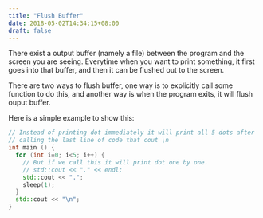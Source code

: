 ```yaml
---
title: "Flush Buffer"
date: 2018-05-02T14:34:15+08:00
draft: false
---
```


There exist a output buffer (namely a file) between the program and the screen you are seeing. Everytime when you want to print something, it first goes into that buffer, and then it can be flushed out to the screen.

There are two ways to flush buffer, one way is to explicitly call some function to do this, and another way is when the program exits, it will flush ouput buffer.

Here is a simple example to show this:

```cpp
// Instead of printing dot immediately it will print all 5 dots after
// calling the last line of code that cout \n
int main () {
  for (int i=0; i<5; i++) {
    // But if we call this it will print dot one by one.
    // std::cout << "." << endl;
    std::cout << ".";
    sleep(1);
  }
  std::cout << "\n";
}
```